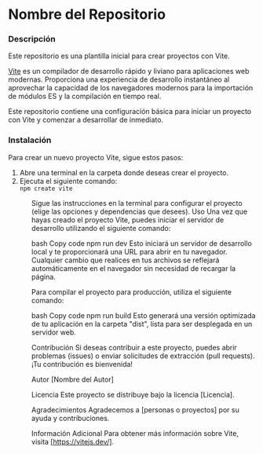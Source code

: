 <h1>Nombre del Repositorio</h1>
<h3>Descripción</h3>
<p>Este repositorio es una plantilla inicial para crear proyectos con Vite.</p>

<p><a href="https://vitejs.dev/">Vite</a> es un compilador de desarrollo rápido y liviano para aplicaciones web modernas. Proporciona una experiencia de desarrollo instantáneo al aprovechar la capacidad de los navegadores modernos para la importación de módulos ES y la compilación en tiempo real.</p>
<p>Este repositorio contiene una configuración básica para iniciar un proyecto con Vite y comenzar a desarrollar de inmediato.</p>

<h3>Instalación</h3>
<p>Para crear un nuevo proyecto Vite, sigue estos pasos:</p>
<ol>
  <li>Abre una terminal en la carpeta donde deseas crear el proyecto.</li>
  <li>Ejecuta el siguiente comando:</li>
  <code>npm create vite</code>
<ol>


Sigue las instrucciones en la terminal para configurar el proyecto (elige las opciones y dependencias que desees).
Uso
Una vez que hayas creado el proyecto Vite, puedes iniciar el servidor de desarrollo utilizando el siguiente comando:

bash
Copy code
npm run dev
Esto iniciará un servidor de desarrollo local y te proporcionará una URL para abrir en tu navegador. Cualquier cambio que realices en tus archivos se reflejará automáticamente en el navegador sin necesidad de recargar la página.

Para compilar el proyecto para producción, utiliza el siguiente comando:

bash
Copy code
npm run build
Esto generará una versión optimizada de tu aplicación en la carpeta "dist", lista para ser desplegada en un servidor web.

Contribución
Si deseas contribuir a este proyecto, puedes abrir problemas (issues) o enviar solicitudes de extracción (pull requests). ¡Tu contribución es bienvenida!

Autor
[Nombre del Autor]

Licencia
Este proyecto se distribuye bajo la licencia [Licencia].

Agradecimientos
Agradecemos a [personas o proyectos] por su ayuda y contribuciones.

Información Adicional
Para obtener más información sobre Vite, visita [https://vitejs.dev/].
